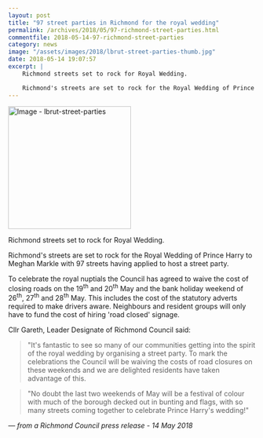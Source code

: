```yaml
---
layout: post
title: "97 street parties in Richmond for the royal wedding"
permalink: /archives/2018/05/97-richmond-street-parties.html
commentfile: 2018-05-14-97-richmond-street-parties
category: news
image: "/assets/images/2018/lbrut-street-parties-thumb.jpg"
date: 2018-05-14 19:07:57
excerpt: |
    Richmond streets set to rock for Royal Wedding.

    Richmond's streets are set to rock for the Royal Wedding of Prince Harry to Meghan Markle with 97 streets having applied to host a street party.
---
```

<a href="/assets/images/2018/lbrut-street-parties.jpg" title="Click for a larger image"><img src="/assets/images/2018/lbrut-street-parties-thumb.jpg" width="250" alt="Image - lbrut-street-parties"  class="photo right"/></a>

Richmond streets set to rock for Royal Wedding.

Richmond's streets are set to rock for the Royal Wedding of Prince Harry to Meghan Markle with 97 streets having applied to host a street party.

To celebrate the royal nuptials the Council has agreed to waive the cost of closing roads on the 19<sup>th</sup> and 20<sup>th</sup> May and the bank holiday weekend of 26<sup>th</sup>, 27<sup>th</sup> and 28<sup>th</sup> May.  This includes the cost of the statutory adverts required to make drivers aware. Neighbours and resident groups will only have to fund the cost of hiring 'road closed' signage.

Cllr Gareth, Leader Designate of Richmond Council said:

> "It's fantastic to see so many of our communities getting into the spirit of the royal wedding by organising a street party. To mark the celebrations the Council will be waiving the costs of road closures on these weekends and we are delighted residents have taken advantage of this.


> "No doubt the last two weekends of May will be a festival of colour with much of the borough decked out in bunting and flags, with so many streets coming together to celebrate Prince Harry's wedding!"

<cite>&mdash; from a Richmond Council press release - 14 May 2018</cite>
